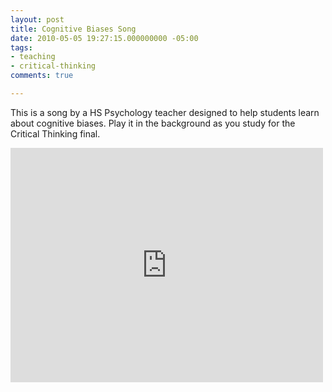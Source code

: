 ```yaml
---
layout: post
title: Cognitive Biases Song
date: 2010-05-05 19:27:15.000000000 -05:00
tags:
- teaching
- critical-thinking 
comments: true

---
```


<p>This is a song by a HS Psychology teacher designed to help students learn about cognitive biases. Play it in the background as you study for the Critical Thinking final.</p>

<iframe width="500" height="375" src="https://www.youtube.com/embed/3RsbmjNLQkc" frameborder="0" allowfullscreen></iframe>
